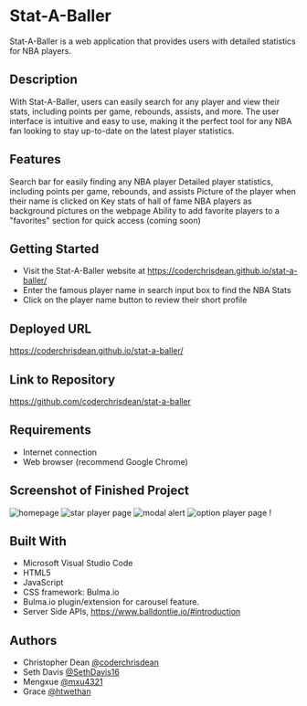 # Stat-A-Baller

Stat-A-Baller is a web application that provides users with detailed statistics for NBA players. 

## Description
With Stat-A-Baller, users can easily search for any player and view their stats, including points per game, rebounds, assists, and more. The user interface is intuitive and easy to use, making it the perfect tool for any NBA fan looking to stay up-to-date on the latest player statistics.

## Features
Search bar for easily finding any NBA player
Detailed player statistics, including points per game, rebounds, and assists
Picture of the player when their name is clicked on
Key stats of hall of fame NBA players as background pictures on the webpage
Ability to add favorite players to a "favorites" section for quick access (coming soon)

## Getting Started
- Visit the Stat-A-Baller website at https://coderchrisdean.github.io/stat-a-baller/
- Enter the famous player name in search input box to find the NBA Stats
- Click on the player name button to review their short profile

## Deployed URL
https://coderchrisdean.github.io/stat-a-baller/

## Link to Repository
https://github.com/coderchrisdean/stat-a-baller

## Requirements
- Internet connection
- Web browser (recommend Google Chrome)

## Screenshot of Finished Project
![homepage](https://user-images.githubusercontent.com/112605297/206879509-4e6c3bf4-5862-4ebd-811b-ee3ccaa3ca73.png)
![star player page](https://user-images.githubusercontent.com/112605297/206879519-8107661e-9528-4127-ba06-4db1f4b891ea.png)
![modal alert](https://user-images.githubusercontent.com/112605297/206879514-fff12d1f-c7e2-409f-9fbd-d0b88a94aff6.png)
![option player page](https://user-images.githubusercontent.com/112605297/206879517-0bd46a7f-2981-45b4-bed7-8e8ddb4e7754.png)
!

## Built With
- Microsoft Visual Studio Code
- HTML5
- JavaScript
- CSS framework: Bulma.io
- Bulma.io plugin/extension for carousel feature.
- Server Side APIs, https://www.balldontlie.io/#introduction

## Authors

- Christopher Dean [@coderchrisdean](https://www.github.com/coderchrisdean)
- Seth Davis [@SethDavis16](https://github.com/SethDavis16)
- Mengxue [@mxu4321](https://github.com/mxu4321)
- Grace [@htwethan](https://github.com/htwethan)





